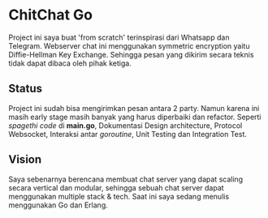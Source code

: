 # ChitChat Go
Project ini saya buat 'from scratch' terinspirasi dari Whatsapp dan Telegram. Webserver chat ini menggunakan symmetric encryption yaitu Diffie-Hellman Key Exchange. Sehingga pesan yang dikirim secara teknis tidak dapat dibaca oleh pihak ketiga.

## Status
Project ini sudah bisa mengirimkan pesan antara 2 party. Namun karena ini masih early stage masih banyak yang harus diperbaiki dan refactor. Seperti _spagethi code_ di __main.go__, Dokumentasi Design architecture, Protocol Websocket, Interaksi antar _goroutine_, Unit Testing dan Integration Test.

## Vision
Saya sebenarnya berencana membuat chat server yang dapat scaling secara vertical dan modular, sehingga sebuah chat server dapat menggunakan multiple stack & tech. Saat ini saya sedang menulis menggunakan Go dan Erlang.